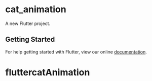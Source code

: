 # cat_animation

A new Flutter project.

## Getting Started

For help getting started with Flutter, view our online
[documentation](https://flutter.io/).
# fluttercatAnimation
